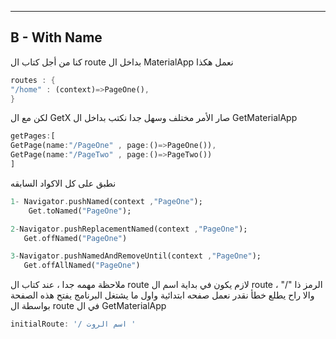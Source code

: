 
--------------------------------
B - With Name
--------------------------------

كنا من أجل كتاب ال route بداخل ال MaterialApp نعمل هكذا
```dart
routes : {
"/home" : (context)=>PageOne(),
} 
```
لكن مع ال GetX صار الأمر مختلف وسهل جدا
نكتب بداخل ال GetMaterialApp 
```dart
getPages:[
GetPage(name:"/PageOne" , page:()=>PageOne()), 
GetPage(name:"/PageTwo" , page:()=>PageTwo())
]
```
نطبق على كل الاكواد السابقه

```dart
1- Navigator.pushNamed(context ,"PageOne");
    Get.toNamed("PageOne");

2-Navigator.pushReplacementNamed(context ,"PageOne");
   Get.offNamed("PageOne")

3-Navigator.pushNamedAndRemoveUntil(context ,"PageOne");
   Get.offAllNamed("PageOne")

```
ملاحظة مهمه جدا ، عند كتاب ال route  لازم يكون في بداية اسم ال route ، الرمز ذا "/" والا راح يطلع خطأ
نقدر نعمل صفحه ابتدائية واول ما يشتغل البرنامج يفتح هذه الصفحة بواسطة ال route في ال GetMaterialApp
```dart
initialRoute: '/ اسم الروت '
```
